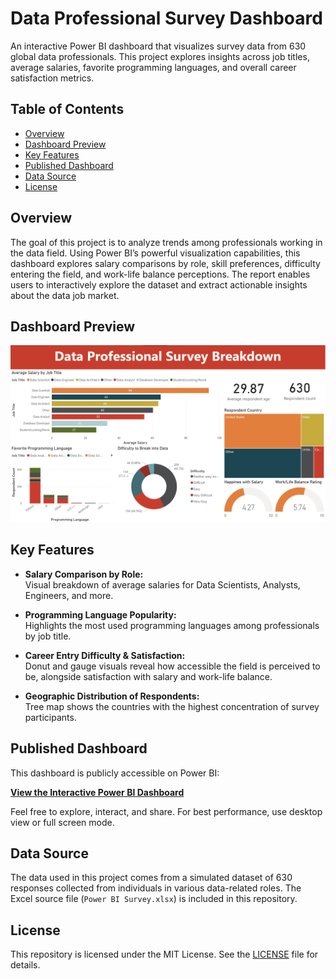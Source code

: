 # Data Professional Survey Dashboard

An interactive Power BI dashboard that visualizes survey data from 630 global data professionals. This project explores insights across job titles, average salaries, favorite programming languages, and overall career satisfaction metrics.

## Table of Contents

- [Overview](#overview)
- [Dashboard Preview](#dashboard-preview)
- [Key Features](#key-features)
- [Published Dashboard](#published-dashboard)
- [Data Source](#data-source)
- [License](#license)

## Overview

The goal of this project is to analyze trends among professionals working in the data field. Using Power BI’s powerful visualization capabilities, this dashboard explores salary comparisons by role, skill preferences, difficulty entering the field, and work-life balance perceptions. The report enables users to interactively explore the dataset and extract actionable insights about the data job market.

## Dashboard Preview

![Data Professional Survey Dashboard screenshot](Dashboard%20Preview.png)

## Key Features

- **Salary Comparison by Role:**  
  Visual breakdown of average salaries for Data Scientists, Analysts, Engineers, and more.

- **Programming Language Popularity:**  
  Highlights the most used programming languages among professionals by job title.

- **Career Entry Difficulty & Satisfaction:**  
  Donut and gauge visuals reveal how accessible the field is perceived to be, alongside satisfaction with salary and work-life balance.

- **Geographic Distribution of Respondents:**  
  Tree map shows the countries with the highest concentration of survey participants.

## Published Dashboard

This dashboard is publicly accessible on Power BI:

**[View the Interactive Power BI Dashboard](https://app.powerbi.com/view?r=eyJrIjoiODZkNDQ0YWMtNTA3NC00ZjQ4LTk1YzktYTZjNDExYzUzMmY5IiwidCI6ImEwNzg4YjhlLWYwNDktNGY1YS04OGEyLTY3NTliZWY2OWM3NiIsImMiOjl9&pageName=c1efcc86095d8c908491)**

Feel free to explore, interact, and share. For best performance, use desktop view or full screen mode.

## Data Source

The data used in this project comes from a simulated dataset of 630 responses collected from individuals in various data-related roles. The Excel source file (`Power BI Survey.xlsx`) is included in this repository.

## License

This repository is licensed under the MIT License. See the [LICENSE](LICENSE) file for details.
